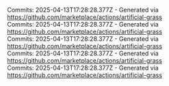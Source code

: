 Commits: 2025-04-13T17:28:28.377Z - Generated via https://github.com/marketplace/actions/artificial-grass
<br>
Commits: 2025-04-13T17:28:28.377Z - Generated via https://github.com/marketplace/actions/artificial-grass
<br>
Commits: 2025-04-13T17:28:28.377Z - Generated via https://github.com/marketplace/actions/artificial-grass
<br>
Commits: 2025-04-13T17:28:28.377Z - Generated via https://github.com/marketplace/actions/artificial-grass
<br>
Commits: 2025-04-13T17:28:28.377Z - Generated via https://github.com/marketplace/actions/artificial-grass
<br>
